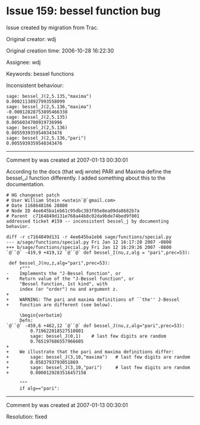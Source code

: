 # Issue 159: bessel function bug

Issue created by migration from Trac.

Original creator: wdj

Original creation time: 2006-10-28 16:22:30

Assignee: wdj

Keywords: bessel functions

Inconsistent behaviour:


```
sage: bessel_J(2,5.135,"maxima")
0.00021138927993558099
sage: bessel_J(2,5.136,"maxima")
-0.00012828753895466338
sage: bessel_J(2,5.135)
0.0056034700919736996
sage: bessel_J(2,5.136)
0.0055939359540343476
sage: bessel_J(2,5.136,"pari")
0.0055939359540343476
```




---

Comment by was created at 2007-01-13 00:30:01

According to the docs (that wdj wrote) PARI and Maxima define the bessel_J function differently.  I added something about this to the documentation.


```
# HG changeset patch
# User William Stein <wstein`@`gmail.com>
# Date 1168648166 28800
# Node ID 4ee645ba1eb61c95dbc383f05e8ea09da8682b7a
# Parent  c7164849d131e768a44b8c02da9bde74bed9f801
addressed ticket #159 -- inconsistent bessel_j by documenting behavior.

diff -r c7164849d131 -r 4ee645ba1eb6 sage/functions/special.py
--- a/sage/functions/special.py Fri Jan 12 16:17:20 2007 -0800
+++ b/sage/functions/special.py Fri Jan 12 16:29:26 2007 -0800
`@``@` -419,9 +419,12 `@``@` def bessel_I(nu,z,alg = "pari",prec=53):
         
 def bessel_J(nu,z,alg="pari",prec=53):
     r"""
-    Implements the "J-Bessel function", or
+    Return value of the "J-Bessel function", or
     "Bessel function, 1st kind", with
     index (or "order") nu and argument z.
+
+    WARNING: The pari and maxima definitions of ``the'' J-Bessel
+    function are different (see below).
 
     \begin{verbatim}
     Defn:
`@``@` -459,6 +462,12 `@``@` def bessel_J(nu,z,alg="pari",prec=53):
         0.719622018527510801
         sage: bessel_J(0,1)    # last few digits are random
         0.765197686557966605
+
+    We illustrate that the pari and maxima definitions differ:
+        sage: bessel_J(3,10,"maxima")   # last few digits are random
+        0.0583793793051869
+        sage: bessel_J(3,10,"pari")     # last few digits are random
+        0.0000129283516457158
 
     """
     if alg=="pari":
```



---

Comment by was created at 2007-01-13 00:30:01

Resolution: fixed
